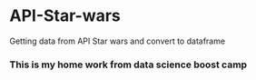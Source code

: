 # API-Star-wars
Getting data from API Star wars and convert to dataframe

### This is my home work from data science boost camp
